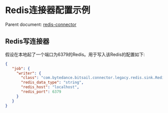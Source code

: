 # Redis连接器配置示例

Parent document: [redis-connector](./redis.md)


## Redis写连接器

假设在本地起了一个端口为6379的Redis。用于写入该Redis的配置如下:

```json
{
   "job": {
     "writer": {
       "class": "com.bytedance.bitsail.connector.legacy.redis.sink.RedisOutputFormat",
       "redis_data_type": "string",
       "redis_host": "localhost",
       "redis_port": 6379
     }
   }
}
```